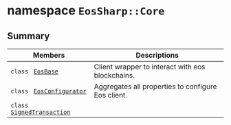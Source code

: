 # namespace `EosSharp::Core` 

## Summary

 Members                                | Descriptions                                
----------------------------------------|---------------------------------------------
`class ` [`EosBase`](EosSharp--Core--EosBase.md) | Client wrapper to interact with eos blockchains.
`class ` [`EosConfigurator`](EosSharp--Core--EosConfigurator.md) | Aggregates all properties to configure Eos client.
`class ` [`SignedTransaction`](EosSharp--Core--SignedTransaction.md) | 

